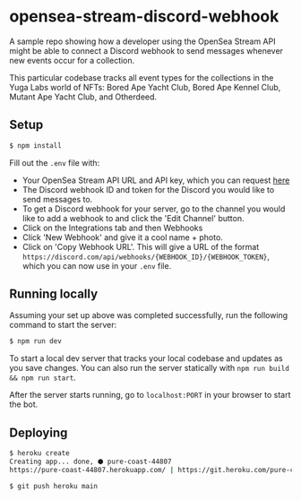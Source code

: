 # opensea-stream-discord-webhook

A sample repo showing how a developer using the OpenSea Stream API might be able to connect a Discord webhook to send messages whenever new events occur for a collection.

This particular codebase tracks all event types for the collections in the Yuga Labs world of NFTs: Bored Ape Yacht Club, Bored Ape Kennel Club, Mutant Ape Yacht Club, and Otherdeed.

## Setup

```bash
$ npm install
```

Fill out the `.env` file with:

- Your OpenSea Stream API URL and API key, which you can request [here](https://docs.opensea.io/reference/request-an-api-key)
- The Discord webhook ID and token for the Discord you would like to send messages to.
 - To get a Discord webhook for your server, go to the channel you would like to add a webhook to and click the 'Edit Channel' button.
 - Click on the Integrations tab and then Webhooks
 - Click 'New Webhook' and give it a cool name + photo.
 - Click on 'Copy Webhook URL'. This will give a URL of the format `https://discord.com/api/webhooks/{WEBHOOK_ID}/{WEBHOOK_TOKEN}`, which you can now use in your `.env` file.


## Running locally

Assuming your set up above was completed successfully, run the following command to start the server:

```bash
$ npm run dev
```

To start a local dev server that tracks your local codebase and updates as you save changes. You can also run the server statically with `npm run build && npm run start`.

After the server starts running, go to `localhost:PORT` in your browser to start the bot.

## Deploying

```bash
$ heroku create
Creating app... done, ⬢ pure-coast-44807
https://pure-coast-44807.herokuapp.com/ | https://git.heroku.com/pure-coast-44807.git

$ git push heroku main
```
